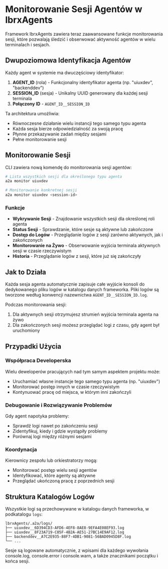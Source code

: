 # Monitorowanie Sesji Agentów w lbrxAgents

Framework lbrxAgents zawiera teraz zaawansowane funkcje monitorowania sesji, które pozwalają śledzić i obserwować aktywność agentów w wielu terminalach i sesjach.

## Dwupoziomowa Identyfikacja Agentów

Każdy agent w systemie ma dwuczęściowy identyfikator:

1. **AGENT_ID** (rola) - Funkcjonalny identyfikator agenta (np. "uiuxdev", "backenddev")
2. **SESSION_ID** (sesja) - Unikalny UUID generowany dla każdej sesji terminala
3. **Połączony ID** - `AGENT_ID__SESSION_ID`

Ta architektura umożliwia:
- Równoczesne działanie wielu instancji tego samego typu agenta
- Każda sesja bierze odpowiedzialność za swoją pracę
- Płynne przekazywanie zadań między sesjami
- Pełne monitorowanie sesji

## Monitorowanie Sesji

CLI zawiera nową komendę do monitorowania sesji agentów:

```bash
# Lista wszystkich sesji dla określonego typu agenta
a2a monitor uiuxdev

# Monitorowanie konkretnej sesji
a2a monitor uiuxdev <session-id>
```

### Funkcje

- **Wykrywanie Sesji** - Znajdowanie wszystkich sesji dla określonej roli agenta
- **Status Sesji** - Sprawdzanie, które sesje są aktywne lub zakończone
- **Dostęp do Logów** - Przeglądanie logów z sesji zarówno aktywnych, jak i zakończonych
- **Monitorowanie na Żywo** - Obserwowanie wyjścia terminala aktywnych sesji w czasie rzeczywistym
- **Historia** - Przeglądanie logów z sesji, które już się zakończyły

## Jak to Działa

Każda sesja agenta automatycznie zapisuje całe wyjście konsoli do dedykowanego pliku logów w katalogu danych frameworka. Pliki logów są tworzone według konwencji nazewnictwa `AGENT_ID__SESSION_ID.log`.

Podczas monitorowania sesji:
1. Dla aktywnych sesji otrzymujesz strumień wyjścia terminala agenta na żywo
2. Dla zakończonych sesji możesz przeglądać logi z czasu, gdy agent był uruchomiony

## Przypadki Użycia

### Współpraca Developerska

Wielu deweloperów pracujących nad tym samym aspektem projektu może:
- Uruchamiać własne instancje tego samego typu agenta (np. "uiuxdev")
- Monitorować postęp innych w czasie rzeczywistym
- Kontynuować pracę od miejsca, w którym inni zakończyli

### Debugowanie i Rozwiązywanie Problemów

Gdy agent napotyka problemy:
- Sprawdź logi nawet po zakończeniu sesji
- Zidentyfikuj, kiedy i gdzie wystąpiły problemy
- Porównaj logi między różnymi sesjami

### Koordynacja

Kierownicy zespołu lub orkiestratorzy mogą:
- Monitorować postęp wielu sesji agentów
- Identyfikować, które agenty są aktywne
- Przeglądać ukończoną pracę z poprzednich sesji

## Struktura Katalogów Logów

Wszystkie logi są przechowywane w katalogu danych frameworka, w podkatalogu `logs`:

```
lbrxAgents/.a2a/logs/
├── uiuxdev__6D394CD3-AFD6-4EF8-8AE8-9EFA4E08EF93.log
├── uiuxdev__8F23A719-C05F-4B2A-AE51-27BC14E9AF12.log
├── backenddev__A7C2E935-88F7-4DB1-9081-56BAD0945D8F.log
└── ...
```

Sesje są logowane automatycznie, z wpisami dla każdego wywołania console.log, console.error i console.warn, a także znacznikami początku i końca sesji.